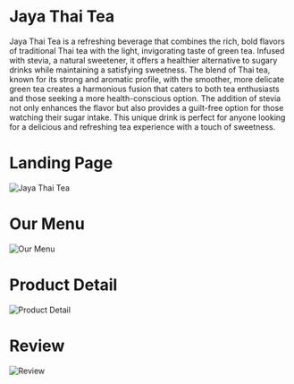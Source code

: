 # Jaya Thai Tea
Jaya Thai Tea is a refreshing beverage that combines the rich, bold flavors of traditional Thai tea with the light, invigorating taste of green tea. Infused with stevia, a natural sweetener, it offers a healthier alternative to sugary drinks while maintaining a satisfying sweetness. The blend of Thai tea, known for its strong and aromatic profile, with the smoother, more delicate green tea creates a harmonious fusion that caters to both tea enthusiasts and those seeking a more health-conscious option. The addition of stevia not only enhances the flavor but also provides a guilt-free option for those watching their sugar intake. This unique drink is perfect for anyone looking for a delicious and refreshing tea experience with a touch of sweetness.
# Landing Page
![Jaya Thai Tea](https://github.com/Jaya-Thai-Tea/Jaya-Thai-Tea/blob/main/documentation/1.png)
# Our Menu
![Our Menu](https://github.com/Jaya-Thai-Tea/Jaya-Thai-Tea/blob/main/documentation/2.png)
# Product Detail
![Product Detail](https://github.com/Jaya-Thai-Tea/Jaya-Thai-Tea/blob/main/documentation/3.png)
# Review
![Review](https://github.com/Jaya-Thai-Tea/Jaya-Thai-Tea/blob/main/documentation/4.png)
